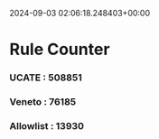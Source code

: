 2024-09-03 02:06:18.248403+00:00
# Rule Counter 
 ### UCATE : 508851

 ### Veneto : 76185

 ### Allowlist : 13930